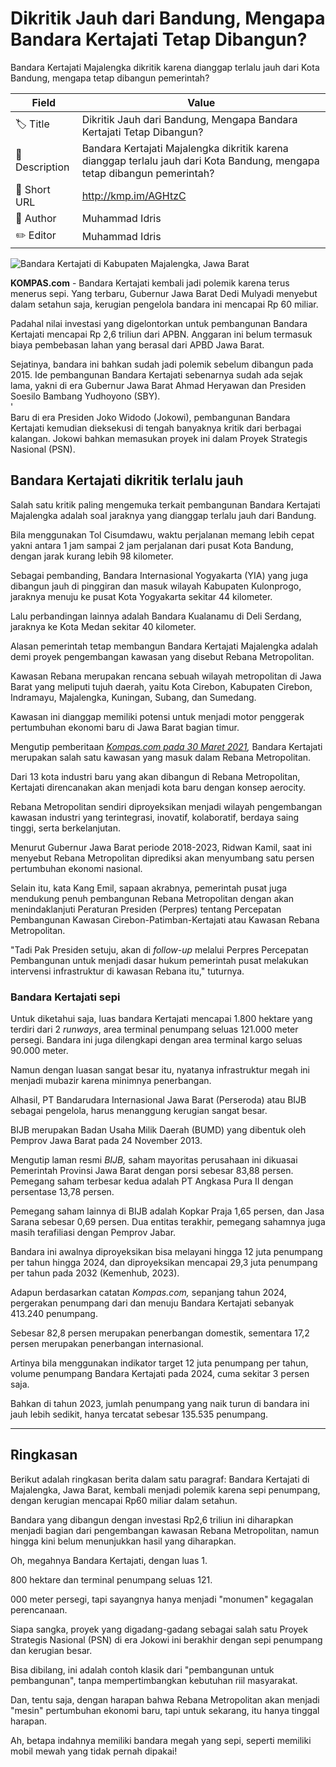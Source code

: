 # Dikritik Jauh dari Bandung, Mengapa Bandara Kertajati Tetap Dibangun?

Bandara Kertajati Majalengka dikritik karena dianggap terlalu jauh dari Kota Bandung, mengapa tetap dibangun pemerintah?

| Field         | Value                                                       |
|---------------|-------------------------------------------------------------|
| 🏷️ Title       | Dikritik Jauh dari Bandung, Mengapa Bandara Kertajati Tetap Dibangun? |
| 📝 Description | Bandara Kertajati Majalengka dikritik karena dianggap terlalu jauh dari Kota Bandung, mengapa tetap dibangun pemerintah? |
| 🔗 Short URL   | http://kmp.im/AGHtzC |
| 👤 Author      | Muhammad Idris |
| ✏️ Editor      | Muhammad Idris |

![Bandara Kertajati di Kabupaten Majalengka, Jawa Barat](https://asset.kompas.com/crops/BYNMdxn050Y3qm3j-RKQHRcxN8M=/100x0:941x561/750x500/data/photo/2022/11/02/636214a5638f3.jpg)

**KOMPAS.com** - Bandara Kertajati kembali jadi polemik karena terus menerus sepi. Yang terbaru, Gubernur Jawa Barat Dedi Mulyadi menyebut dalam setahun saja, kerugian pengelola bandara ini mencapai Rp 60 miliar.

Padahal nilai investasi yang digelontorkan untuk pembangunan Bandara Kertajati mencapai Rp 2,6 triliun dari APBN. Anggaran ini belum termasuk biaya pembebasan lahan yang berasal dari APBD Jawa Barat.

Sejatinya, bandara ini bahkan sudah jadi polemik sebelum dibangun pada 2015. Ide pembangunan Bandara Kertajati sebenarnya sudah ada sejak lama, yakni di era Gubernur Jawa Barat Ahmad Heryawan dan Presiden Soesilo Bambang Yudhoyono (SBY).\
\'\
Baru di era Presiden Joko Widodo (Jokowi), pembangunan Bandara Kertajati kemudian dieksekusi di tengah banyaknya kritik dari berbagai kalangan. Jokowi bahkan memasukan proyek ini dalam Proyek Strategis Nasional (PSN).

## Bandara Kertajati dikritik terlalu jauh

Salah satu kritik paling mengemuka terkait pembangunan Bandara Kertajati Majalengka adalah soal jaraknya yang dianggap terlalu jauh dari Bandung.

Bila menggunakan Tol Cisumdawu, waktu perjalanan memang lebih cepat yakni antara 1 jam sampai 2 jam perjalanan dari pusat Kota Bandung, dengan jarak kurang lebih 98 kilometer.

Sebagai pembanding, Bandara Internasional Yogyakarta (YIA) yang juga dibangun jauh di pinggiran dan masuk wilayah Kabupaten Kulonprogo, jaraknya menuju ke pusat Kota Yogyakarta sekitar 44 kilometer.

Lalu perbandingan lainnya adalah Bandara Kualanamu di Deli Serdang, jaraknya ke Kota Medan sekitar 40 kilometer.

Alasan pemerintah tetap membangun Bandara Kertajati Majalengka adalah demi proyek pengembangan kawasan yang disebut Rebana Metropolitan.

Kawasan Rebana merupakan rencana sebuah wilayah metropolitan di Jawa Barat yang meliputi tujuh daerah, yaitu Kota Cirebon, Kabupaten Cirebon, Indramayu, Majalengka, Kuningan, Subang, dan Sumedang.

Kawasan ini dianggap memiliki potensi untuk menjadi motor penggerak pertumbuhan ekonomi baru di Jawa Barat bagian timur.

Mengutip pemberitaan *[Kompas.com pada 30 Maret 2021](https://money.kompas.com/read/2021/03/30/141549026/rencana-baru-jokowi-untuk-bandara-kertajati-buka-bengkel-pesawat?page=all),* Bandara Kertajati merupakan salah satu kawasan yang masuk dalam Rebana Metropolitan.

Dari 13 kota industri baru yang akan dibangun di Rebana Metropolitan, Kertajati direncanakan akan menjadi kota baru dengan konsep aerocity.

Rebana Metropolitan sendiri diproyeksikan menjadi wilayah pengembangan kawasan industri yang terintegrasi, inovatif, kolaboratif, berdaya saing tinggi, serta berkelanjutan.

Menurut Gubernur Jawa Barat periode 2018-2023, Ridwan Kamil, saat ini menyebut Rebana Metropolitan diprediksi akan menyumbang satu persen pertumbuhan ekonomi nasional.

Selain itu, kata Kang Emil, sapaan akrabnya, pemerintah pusat juga mendukung penuh pembangunan Rebana Metropolitan dengan akan menindaklanjuti Peraturan Presiden (Perpres) tentang Percepatan Pembangunan Kawasan Cirebon-Patimban-Kertajati atau Kawasan Rebana Metropolitan.

\"Tadi Pak Presiden setuju, akan di *follow-up* melalui Perpres Percepatan Pembangunan untuk menjadi dasar hukum pemerintah pusat melakukan intervensi infrastruktur di kawasan Rebana itu,\" tuturnya.

### Bandara Kertajati sepi

Untuk diketahui saja, luas bandara Kertajati mencapai 1.800 hektare yang terdiri dari 2 *runways*, area terminal penumpang seluas 121.000 meter persegi. Bandara ini juga dilengkapi dengan area terminal kargo seluas 90.000 meter.

Namun dengan luasan sangat besar itu, nyatanya infrastruktur megah ini menjadi mubazir karena minimnya penerbangan.

Alhasil, PT Bandarudara Internasional Jawa Barat (Perseroda) atau BIJB sebagai pengelola, harus menanggung kerugian sangat besar.

BIJB merupakan Badan Usaha Milik Daerah (BUMD) yang dibentuk oleh Pemprov Jawa Barat pada 24 November 2013.

Mengutip laman resmi *BIJB,* saham mayoritas perusahaan ini dikuasai Pemerintah Provinsi Jawa Barat dengan porsi sebesar 83,88 persen. Pemegang saham terbesar kedua adalah PT Angkasa Pura II dengan persentase 13,78 persen.

Pemegang saham lainnya di BIJB adalah Kopkar Praja 1,65 persen, dan Jasa Sarana sebesar 0,69 persen. Dua entitas terakhir, pemegang sahamnya juga masih terafiliasi dengan Pemprov Jabar.

Bandara ini awalnya diproyeksikan bisa melayani hingga 12 juta penumpang per tahun hingga 2024, dan diproyeksikan mencapai 29,3 juta penumpang per tahun pada 2032 (Kemenhub, 2023).

Adapun berdasarkan catatan *Kompas.com,* sepanjang tahun 2024, pergerakan penumpang dari dan menuju Bandara Kertajati sebanyak 413.240 penumpang.

Sebesar 82,8 persen merupakan penerbangan domestik, sementara 17,2 persen merupakan penerbangan internasional.

Artinya bila menggunakan indikator target 12 juta penumpang per tahun, volume penumpang Bandara Kertajati pada 2024, cuma sekitar 3 persen saja.

Bahkan di tahun 2023, jumlah penumpang yang naik turun di bandara ini jauh lebih sedikit, hanya tercatat sebesar 135.535 penumpang.

---
## Ringkasan

Berikut adalah ringkasan berita dalam satu paragraf: Bandara Kertajati di Majalengka, Jawa Barat, kembali menjadi polemik karena sepi penumpang, dengan kerugian mencapai Rp60 miliar dalam setahun.

 Bandara yang dibangun dengan investasi Rp2,6 triliun ini diharapkan menjadi bagian dari pengembangan kawasan Rebana Metropolitan, namun hingga kini belum menunjukkan hasil yang diharapkan.



Oh, megahnya Bandara Kertajati, dengan luas 1.

800 hektare dan terminal penumpang seluas 121.

000 meter persegi, tapi sayangnya hanya menjadi "monumen" kegagalan perencanaan.

 Siapa sangka, proyek yang digadang-gadang sebagai salah satu Proyek Strategis Nasional (PSN) di era Jokowi ini berakhir dengan sepi penumpang dan kerugian besar.

 Bisa dibilang, ini adalah contoh klasik dari "pembangunan untuk pembangunan", tanpa mempertimbangkan kebutuhan riil masyarakat.

 Dan, tentu saja, dengan harapan bahwa Rebana Metropolitan akan menjadi "mesin" pertumbuhan ekonomi baru, tapi untuk sekarang, itu hanya tinggal harapan.

 Ah, betapa indahnya memiliki bandara megah yang sepi, seperti memiliki mobil mewah yang tidak pernah dipakai!
